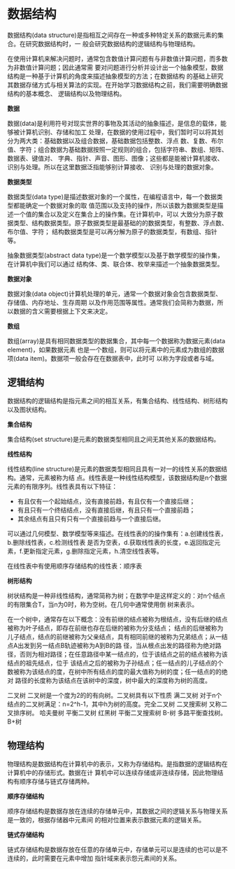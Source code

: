 # 数据结构

数据结构(data structure)是指相互之间存在一种或多种特定关系的数据元素的集合。在研究数据结构时，一
般会研究数据结构的逻辑结构与物理结构。

在使用计算机来解决问题时，通常包含数值计算问题有与非数值计算问题，而多数为非数值计算问题；因此通常需
要对问题进行分析并设计出一个抽象模型，数据结构是一种基于计算机的角度来描述抽象模型的方法；在数据结构
的基础上研究其数据存储方式与相关算法的实现。在开始学习数据结构之前，我们需要明确数据结构的基本概念、
逻辑结构以及物理结构。

**数据**

数据(data)是利用符号对现实世界的事物及其活动的抽象描述，是信息的载体，能够被计算机识别、存储和加工
处理，在数据的使用过程中，我们暂时可以将其划分为两大类：基础数据以及组合数据，基础数据包括整数、浮点
数、复数、布尔值、字符；组合数据为基础数据按照一定规则的组合，包括字符串、数组、矩阵、数据表、键值对、
字典、指针、声音、图形、图像；这些都是能被计算机接收、识别与处理。所以在这里数据泛指能够别计算接收、
识别与处理的数据对象。

**数据类型**

数据类型(data type)是描述数据对象的一个属性，在编程语言中，每一个数据类型都能确定一个数据对象的取
值范围以及支持的操作，所以该数为数据类型是描述一个值的集合以及定义在集合上的操作集。在计算机中，可以
大致分为原子数据类型、结构数据类型。原子数据类型是最基础的的数据类型，有整数、浮点数、布尔值、字符；
结构数据类型是可以再分解为原子的数据类型，有数组、指针等。

抽象数据类型(abstract data type)是一个数学模型以及基于数学模型的操作集，在计算机中我们可以通过
结构体、类、联合体、枚举来描述一个抽象数据类型。

**数据对象**

数据对象(data object)计算机处理的单元，通常一个数据对象会包含数据类型、存储值、内存地址、生存周期
以及作用范围等属性。通常我们会简称为数据，所以数据的含义需要根据上下文来决定。

**数组**

数组(array)是具有相同数据类型的数据集合，其中每一个数据称为数据元素(data element)，如果数据元素
也是一个数组，则可以将元素中的元素成为数组的数据项(data item)。数据项一般会存在在数据表中，此时可
以称为字段或者与域。

## 逻辑结构

数据结构的逻辑结构是指元素之间的相互关系，有集合结构、线性结构、树形结构以及图状结构。

**集合结构**

集合结构(set structure)是元素的数据类型相同且之间无其他关系的数据结构。

**线性结构**

线性结构(line structure)是元素的数据类型相同且具有一对一的线性关系的数据结构。通常，元素被称为结
点。线性表是一种线性结构模型，该数据结构是n个数据元素的有限序列。线性表具有以下特征：

* 有且仅有一个起始结点，没有直接前趋，有且仅有一个直接后继；
* 有且只有一个终结结点，没有直接后继，有且只有一个直接前趋；
* 其余结点有且只有只有一个直接前趋与一个直接后继。

可以通过几何模型、数学模型等来描述。在线性表的的操作集有：a.创建线性表，b.删除线性表，c.检测线性表
是否为空表，d.获取线性表的长度，e.返回指定元素，f.更新指定元素，g.删除指定元素，h.清空线性表等。

在线性表中有使用顺序存储结构的线性表：顺序表

**树形结构**

树状结构是一种非线性结构，通常简称为树；在数学中是这样定义的：对n个结点的有限集合T，当n为0时，称为空树。在几何中通常使用倒
树来表示。

在一个树中，通常存在以下概念：没有前继的结点被称为根结点，没有后继的结点被称为叶子结点，即存在前继也存在后继的被称为分支结点； 
结点的后继被称为儿子结点，结点的前继被称为父亲结点，具有相同前继的被称为兄弟结点；从一结点A出发到另一结点B轨迹被称为A到B的路
径，当从根点出发的路径称为绝对路径，否则为相对路径；在任意路径中某一结点的，位于该结点之前的结点被称为该结点的祖先结点，位于
该结点之后的被称为子孙结点；任一结点的儿子结点的个数被称为该结点的度，在树中所有结点的度的最大值称为树的度；任一结点的的绝对
路径的长度称为该结点在该树中的深度，树中最大的深度称为树的高度。

二叉树
二叉树是一个度为2的的有向树。二叉树具有以下性质
满二叉树
对于n个结点的二叉树满足：n=2^h-1，其中h为树的高度。完全二叉树 二叉搜索树 又称二叉排序树。 哈夫曼树
平衡二叉树 红黑树  平衡二叉搜索树 B-树 多路平衡查找树。 B+树

## 物理结构

物理结构是数据结构在计算机中的表示，又称为存储结构。是指数据的逻辑结构在计算机中的存储形式。数据在计
算机中可以连续存储或非连续存储，因此物理结构有顺序存储与链式存储两种。

**顺序存储结构**

顺序存储结构是数据存放在连续的存储单元中，其数据之间的逻辑关系与物理关系是一致的，根据存储器中元素间
的相对位置来表示数据元素的逻辑关系。

**链式存储结构**

链式存储结构是数据存放在任意的存储单元中，存储单元可以是连续的也可以是不连续的，此时需要在元素中增加
指针域来表示怨元素间的关系。
